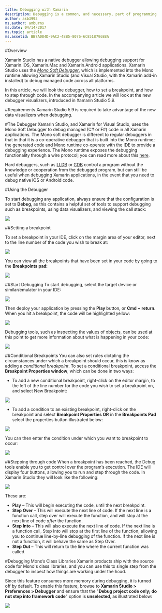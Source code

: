 ```yaml
---
title: Debugging with Xamarin
description: Debugging is a common, and necessary, part of programming. As a mature IDE, Xamarin Studio contains a whole suite of features to make debugging easy. From safe debugging, to data visualization, this article will explain how to use the full potential of debugging in Xamarin Studio.
author: asb3993
ms.author: amburns
ms.date: 04/14/2017
ms.topic: article
ms.assetid: BB7A084D-9AC2-48B5-8076-6C8518796BBA
---
```



#Overview


Xamarin Studio has a native debugger allowing debugging support for Xamarin.iOS, Xamarin.Mac and Xamarin.Android applications.
Xamarin Studio uses the [*Mono Soft Debugger*](http://www.mono-project.com/docs/advanced/runtime/docs/soft-debugger/), which is implemented into the Mono runtime allowing Xamarin Studio (and Visual Studio, with the Xamarin add-in installed) to debug managed code across all platforms.


In this article, we will look the debugger, how to set a breakpoint, and how to step through code. In the accompanying article we will look at the new debugger visualizers, introduced in Xamarin Studio 5.9.

#Requirements
Xamarin Studio 5.9 is required to take advantage of the new data visualizers when debugging.

#The Debugger
Xamarin Studio, and Xamarin for Visual Studio, uses the Mono Soft Debugger to debug managed (C# or F#) code in all Xamarin applications. The Mono soft debugger is different to regular debuggers in that in that it is a co-operative debugger that is built into the Mono runtime; the generated code and Mono runtime co-operate with the IDE to provide a debugging experience. The Mono runtime exposes the debugging functionality through a wire protocol; you can read more about this [here]( http://www.mono-project.com/docs/advanced/runtime/docs/soft-debugger-wire-format/).


Hard debuggers, such as [LLDB]( http://lldb.llvm.org/index.html) or [GDB]( https://www.gnu.org/software/gdb/) control a program without the knowledge or cooperation from the debugged program, but can still be useful when debugging Xamarin applications, in the event that you need to debug native iOS or Android code.

#Using the Debugger

To start debugging any application, always ensure that the configuration is set to  **Debug**, as this contains a helpful set of tools to support debugging such as breakpoints, using data visualizers, and viewing the call stack:

![](Images/debugging-image_0.png)

##Setting a breakpoint 

To set a breakpoint in your IDE, click on the margin area of your editor, next to the line number of the code you wish to break at:

![](Images/debugging-image0.png)


You can view all the breakpoints that have been set in your code by going to the  **Breakpoints pad**:

![](Images/debugging-image0a.png)


##Start Debugging
To start debugging, select the target device or similar/emulator in your IDE:

![](Images/debugging-image1.png)
 
Then deploy your application by pressing the  **Play** button, or  **Cmd + return**. When you hit a breakpoint, the code will be highlighted yellow:

![](Images/debugging-image2.png)
 
Debugging tools, such as inspecting the values of objects, can be used at this point to get more information about what is happening in your code:

![](Images/debugging-image3.png)
 
##Conditional Breakpoints
You can also set rules dictating the circumstances under which a breakpoint should occur, this is know as adding a *conditional breakpoint*. To set a conditional breakpoint, access the  **Breakpoint Properties window**, which can be done in two ways:


* To add a new conditional breakpoint, right-click on the editor margin, to the left of the line number for the code you wish to set a breakpoint on, and select New Breakpoint:

 
 ![](Images/debugging-image4.png)

* To add a condition to an existing breakpoint, right-click on the breakpoint and select  **Breakpoint Properties** **OR** in the  **Breakpoints Pad** select the properties button illustrated below: 


 ![](Images/debugging-image5.png)


You can then enter the condition under which you want to breakpoint to occur:

 ![](Images/debugging-image6.png)
 
##Stepping through code
When a breakpoint has been reached, the Debug tools enable you to get control over the program’s execution. The IDE will display four buttons, allowing you to run and step through the code. In Xamarin Studio they will look like the following:

 ![](Images/debugging-image7.png)

These are:


*	**Play** – This will begin executing the code, until the next breakpoint.
*	**Step Over** – This will execute the next line of code. If the next line is a function call, step over will execute the function, and will stop at the next line of code *after* the function.
*	**Step Into** – This will also execute the next line of code. If the next line is a function call, Step Into will stop at the first line of the function, allowing you to continue line-by-line debugging of the function. If the next line is not a function, it will behave the same as Step Over.
*	**Step Out** – This will return to the line where the current function was called.


#Debugging Mono’s Class Libraries
Xamarin products ship with the source code for Mono's class libraries, and you can use this to single step from the debugger to inspect how things are working under the hood.

Since this feature consumes more memory during debugging, it is turned off by default. To enable this feature, browse to  **Xamarin Studio > Preferences > Debugger** and ensure that the "**Debug project code only; do not step into framework code**" option is **unselected**, as illustrated below:

 ![](Images/debugging-image8.png)


